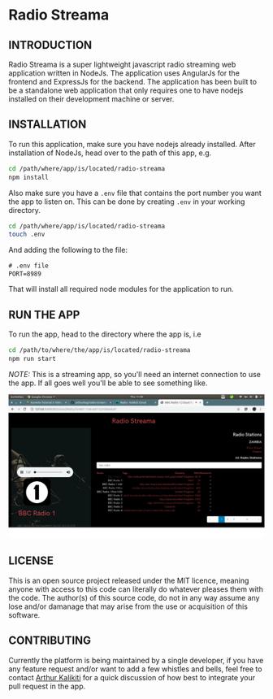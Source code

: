 # Radio Streama

## INTRODUCTION

Radio Streama is a super lightweight javascript radio streaming web application written in NodeJs.
The application uses AngularJs for the frontend and ExpressJs for the backend.
The application has been built to be a standalone web application that only requires one to have nodejs installed on their development machine or server.

## INSTALLATION

To run this application, make sure you have nodejs already installed.
After installation of NodeJs, head over to the path of this app, e.g.

```bash
cd /path/where/app/is/located/radio-streama
npm install
```

Also make sure you have a `.env` file that contains the port number you want the app to listen on.
This can be done by creating `.env` in your working directory.

```bash
cd /path/where/app/is/located/radio-streama
touch .env
```

And adding the following to the file:

```.env
# .env file
PORT=8989
```

That will install all required node modules for the application to run.

## RUN THE APP

To run the app, head to the directory where the app is, i.e

```bash
cd /path/to/where/the/app/is/located/radio-streama
npm run start
```

*NOTE:* This is a streaming app, so you'll need an internet connection to use the app. If all goes well you'll be able to see something like.

![Cloud Radio No Internet](public/img/core-img/Cloud-Radio.png)

## LICENSE

This is an open source project released under the MIT licence, meaning anyone with access to this code can literally do whatever pleases them with the code.
The author(s) of this source code, do not in any way assume any lose and/or damanage that may arise from the use or acquisition of this software.

## CONTRIBUTING

Currently the platform is being maintained by a single developer, if you have any feature request and/or want to add a few whistles and bells, feel free to contact [Arthur Kalikiti](https://github.com/arthurkay) for a quick discussion of how best to integrate your pull request in the app.
